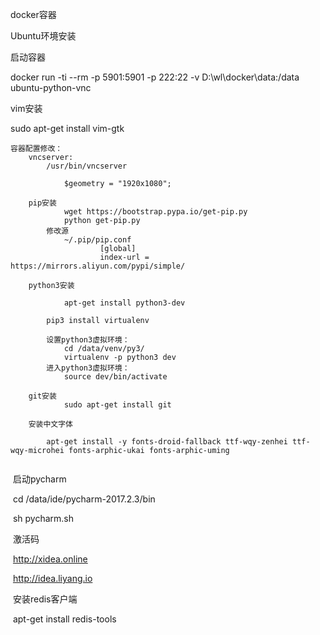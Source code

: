 docker容器

Ubuntu环境安装

启动容器

docker run -ti --rm -p 5901:5901 -p 222:22 -v D:\wl\docker\data:/data  ubuntu-python-vnc 

vim安装

sudo apt-get install vim-gtk 

```
容器配置修改：
	vncserver:
		/usr/bin/vncserver
		
			$geometry = "1920x1080";
			
	pip安装
			wget https://bootstrap.pypa.io/get-pip.py
			python get-pip.py 
        修改源
        	~/.pip/pip.conf 
                    [global]
                    index-url = https://mirrors.aliyun.com/pypi/simple/ 
           
	python3安装
			
			apt-get install python3-dev

		pip3 install virtualenv
		
		设置python3虚拟环境：
			cd /data/venv/py3/
			virtualenv -p python3 dev
		进入python3虚拟环境：
			source dev/bin/activate
	
	git安装
			sudo apt-get install git
	
	安装中文字体
    
    	apt-get install -y fonts-droid-fallback ttf-wqy-zenhei ttf-wqy-microhei fonts-arphic-ukai fonts-arphic-uming
			
```

​	启动pycharm

​			cd  /data/ide/pycharm-2017.2.3/bin

​			sh pycharm.sh

​	激活码 

​		 http://xidea.online

​		 http://idea.liyang.io 

​	安装redis客户端

​		apt-get install redis-tools